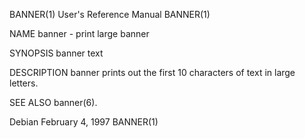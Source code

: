 BANNER(1)                                                     User's Reference Manual                                                    BANNER(1)

NAME
       banner - print large banner

SYNOPSIS
       banner text

DESCRIPTION
       banner prints out the first 10 characters of text in large letters.

SEE ALSO
       banner(6).

Debian                                                           February 4, 1997                                                        BANNER(1)
